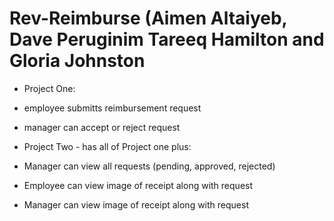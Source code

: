 # Rev-Reimburse (Aimen Altaiyeb, Dave Peruginim Tareeq Hamilton and Gloria Johnston

- Project One: 
-   employee submitts reimbursement request
-   manager can accept or reject request

- Project Two - has all of Project one plus:
- Manager can view all requests (pending, approved, rejected)
- Employee can view image of receipt along with request
- Manager can view image of receipt along with request

